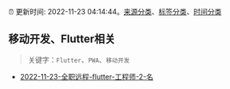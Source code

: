 :alarm_clock: 更新时间: 2022-11-23 04:14:44。[来源分类](../README.md)、[标签分类](../TAGS.md)、[时间分类](../TIMELINE.md)

## 移动开发、Flutter相关


> 关键字：`Flutter`、`PWA`、`移动开发`



- [2022-11-23-全职远程-flutter-工程师-2-名](https://www.v2ex.com/t/897303) 